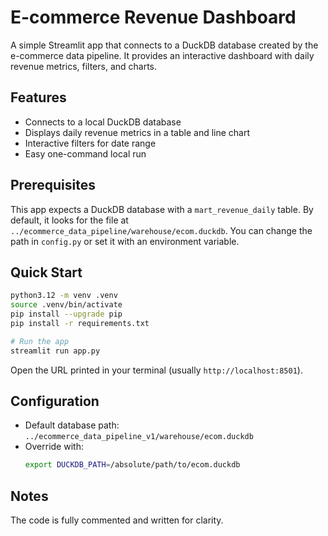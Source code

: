 
# E-commerce Revenue Dashboard

A simple Streamlit app that connects to a DuckDB database created by the e-commerce data pipeline. It provides an interactive dashboard with daily revenue metrics, filters, and charts.

## Features
- Connects to a local DuckDB database
- Displays daily revenue metrics in a table and line chart
- Interactive filters for date range
- Easy one-command local run

## Prerequisites
This app expects a DuckDB database with a `mart_revenue_daily` table. By default, it looks for the file at `../ecommerce_data_pipeline/warehouse/ecom.duckdb`. You can change the path in `config.py` or set it with an environment variable.

## Quick Start
```bash
python3.12 -m venv .venv
source .venv/bin/activate
pip install --upgrade pip
pip install -r requirements.txt

# Run the app
streamlit run app.py
```

Open the URL printed in your terminal (usually `http://localhost:8501`).

## Configuration
- Default database path: `../ecommerce_data_pipeline_v1/warehouse/ecom.duckdb`
- Override with:
  ```bash
  export DUCKDB_PATH=/absolute/path/to/ecom.duckdb
  ```

## Notes
The code is fully commented and written for clarity.

